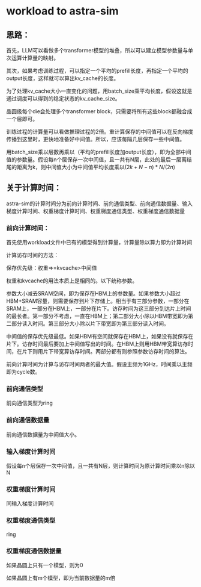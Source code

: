# workload to astra-sim

## 思路：

首先，LLM可以看做多个transformer模型的堆叠，所以可以建立模型参数量与单次运算计算量的映射。

其次，如果考虑训练过程，可以指定一个平均的prefill长度，再指定一个平均的output长度，这样就可以算出kv_cache的长度。

为了处理kv_cache大小一直变化的问题，用batch_size乘平均长度，假设这就是通过调度可以得到的稳定状态的kv_cache_size。

晶圆级每个die会处理多个transformer block，只需要将所有这些block都融合成一个层即可。

训练过程的计算量可以看做推理过程的2倍。重计算保存的中间值可以在反向梯度传播到这里时，更快地准备好中间值。所以，应该每隔几层保存一些中间值。

用batch_size乘以层数再乘以（平均的prefill长度加output长度），即为全部中间值的参数量。假设每n个层保存一次中间值，且一共有N层，此处的最后一层离结尾的距离为k，则中间值大小为中间值平均长度乘以$(2k+N-n)*N/(2n)$

## 关于计算时间：

astra-sim的计算时间分为前向计算时间、前向通信类型、前向通信数据量、输入梯度计算时间、权重梯度计算时间、权重梯度通信类型、权重梯度通信数据量

### 前向计算时间：

首先使用workload文件中已有的模型得到计算量，计算量除以算力即为计算时间

计算访存时间的方法：

保存优先级：权重=>=kvcache>中间值

权重和kvcache的用法本质上是相同的。以下统称参数。

参数大小减去SRAM空间，即为保存在HBM上的参数量。如果参数大小超过HBM+SRAM容量，则需要保存到片下存储上。相当于有三部分参数，一部分在SRAM上，一部分在HBM上，一部分在片下。访存时间为这三部分到达片上时间的最长者。第一部分不考虑，一直在HBM上；第二部分大小除以HBM带宽即为第二部分读入时间。第三部分大小除以片下带宽即为第三部分读入时间。

中间值的保存优先级最低。如果HBM有空间就保存在HBM上，如果没有就保存在片下。访存时间最后要加上中间值写出的时间。在HBM上则用HBM带宽算访存时间，在片下则用片下带宽算访存时间。两部分都有则参照参数访存时间的算法。

前向计算时间为计算与访存时间两者的最大值。假设主频为1GHz，时间乘以主频即为cycle数。

### 前向通信类型

前向通信类型为ring

### 前向通信数据量

前向通信数据量为中间值大小。

### 输入梯度计算时间

假设每n个层保存一次中间值，且一共有N层，则计算时间为原计算时间乘以n除以N

### 权重梯度计算时间

同输入梯度计算时间

### 权重梯度通信类型

ring

### 权重梯度通信数据量

如果晶圆上只有一个模型，则为0

如果晶圆上有m个模型，即为当前数据量的m倍

